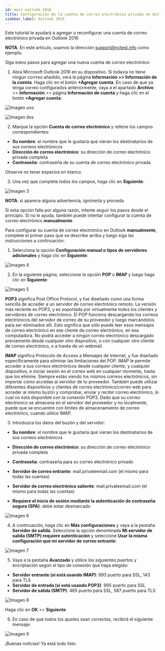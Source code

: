 ```yaml
---
id: mail-outlook-2016
title: Configuración de la cuenta de correo electrónico privada en Outlook 2016
sidebar_label: Outlook 2016
---
```

Este tutorial le ayudará a agregar o reconfigurar una cuenta de correo electrónico privada en Outlook 2016

**NOTA**: En este artículo, usamos la dirección support@nctest.info como ejemplo. 

Siga estos pasos para agregar una nueva cuenta de correo electrónico:

1. Abra Microsoft Outlook 2016 en su dispositivo. Si todavía no tiene ningún corrreo añadido, verá la página **Información >> Información de la cuenta**. Haga clic en el botón **+Agregar cuenta**. En caso de que ya tenga correo configurados anteriormente, vaya a el apartado **Archivo** >> **Información** >> página **Información de cuenta** y haga clic en el botón **+Agregar cuenta**:

![Imagen uno](https://namecheap.simplekb.com//SiteContents/2-7C22D5236A4543EB827F3BD8936E153E/media/outlook_2016_1.png)

<div class="w-80">

![Imagen dos](https://namecheap.simplekb.com//SiteContents/2-7C22D5236A4543EB827F3BD8936E153E/media/outlook_2016_1.1.png)

</div>

2. Marque la opción **Cuenta de correo electrónico** y rellene los campos correspondientes:
- **Su nombre**: el nombre que le gustaría que vieran los destinatarios de sus correos electrónicos
- **Dirección de correo electrónico**: su dirección de correo electrónico privada completa
- **Contraseña**: contraseña de su cuenta de correo electrónico privada

Observe no tener espacios en blanco.


3. Una vez que complete todos los campos, haga clic en **Siguiente**:

<div class="w-80">

![Imagen 3](https://namecheap.simplekb.com//SiteContents/2-7C22D5236A4543EB827F3BD8936E153E/media/peoutlook2016auto.png)

</div>

**NOTA**: si aparece alguna advertencia, ignórenla y proceda.

Si esta opción falla por alguna razón, intente seguir los pasos desde el principio. Si no le ayuda, también puede intentar configurar la cuenta de correo electrónico **manualmente**.

Para configurar su cuenta de correo electrónico en Outlook **manualmente**, complete el primer paso que se describe arriba y luego siga las instrucciones a continuación:

1. Selecciona la opción **Configuración manual o tipos de servidores adicionales** y haga clic en **Siguiente**:

<div class="w-80">

![Imagen 4](https://namecheap.simplekb.com//SiteContents/2-7C22D5236A4543EB827F3BD8936E153E/media/outlook_2016_2.png)

</div>

2. En la siguiente página, seleccione la opción **POP** o **IMAP** y luego haga clic en **Siguiente**:

<div class="w-80">

![Imagen 5](https://namecheap.simplekb.com//SiteContents/2-7C22D5236A4543EB827F3BD8936E153E/media/outlook_2016_3.png)

</div>

**POP3** significa Post Office Protocol, y fue diseñado como una forma sencilla de acceder a un servidor de correo electrónico remoto. La versión más reciente es POP3, y es soportada por virtualmente todos los clientes y servidores de correo electrónico. El POP funciona descargando los correos electrónicos del servidor de correo de su proveedor y luego marcándolos para ser eliminados allí. Esto significa que sólo puede leer esos mensajes de correo electrónico en ese cliente de correo electrónico, en esa computadora. No podrá acceder a ningún correo electrónico descargado previamente desde cualquier otro dispositivo, o con cualquier otro cliente de correo electrónico, o a través de un webmail. 

**IMAP** significa Protocolo de Acceso a Mensajes de Internet, y fue diseñado específicamente para eliminar las limitaciones del POP. IMAP le permite acceder a sus correos electrónicos desde cualquier cliente, y cualquier dispositivo, e iniciar sesión en el correo web en cualquier momento, hasta que los elimine. Siempre estás viendo los mismos correos electrónicos, sin importar cómo accedas al servidor de tu proveedor. También puede utilizar diferentes dispositivos y clientes de correo electrónico/correo web para acceder al mismo buzón y comprobar, enviar y recibir correo electrónico, lo cual no está disponible con la conexión POP3. 
Dado que su correo electrónico se almacena en el servidor del proveedor y no localmente, puede que se encuentre con límites de almacenamiento de correo electrónico, cuando utilice IMAP. 

3. Introduzca los datos del buzón y del servidor: 
- **Su nombre**: el nombre que le gustaría que vieran los destinatarios de sus correos electrónicos
- **Dirección de correo electrónico**: su dirección de correo electrónico privada completa
- **Contraseña**: contraseña para su correo electrónico privado

- **Servidor de correo entrante**: mail.privateemail.com (el mismo para todas las cuentas)
- **Servidor de correo electrónico saliente**: mail.privateemail.com (el mismo para todas las cuentas)
- **Requiere el inicio de sesión mediante la autenticación de contraseña segura (SPA)**: debe estar desmarcado

<div class="w-80">

![Imagen 6](https://namecheap.simplekb.com//SiteContents/2-7C22D5236A4543EB827F3BD8936E153E/media/outlook_2016_9.png)

</div>

4. A continuación, haga clic en **Más configuraciones** y vaya a la pestaña **Servidor de salida**. Seleccione la opción denominada **Mi servidor de salida (SMTP) requiere autenticación** y seleccione **Usar la misma configuración que mi servidor de correo entrante**: 

<div class="w-50">

![Imagen 7](https://namecheap.simplekb.com//SiteContents/2-7C22D5236A4543EB827F3BD8936E153E/media/outlook_2016_10.png)

</div>

5. Vaya a la pestaña **Avanzado** y utilice los siguientes puertos y encriptación según el tipo de conexión que haya elegido: 
- **Servidor entrante (si está usando IMAP)**: 993 puerto para SSL, 143 para TLS
- **Servidor de entrada (si está usando POP3)**: 995 puerto para SSL
- **Servidor de salida (SMTP)**: 465 puerto para SSL, 587 puerto para TLS

<div class="w-50">

![Imagen 8](https://namecheap.simplekb.com//SiteContents/2-7C22D5236A4543EB827F3BD8936E153E/media/outlook_2016_11.png)

</div>

Haga clic en **OK** >> **Siguiente** 

6. En caso de que todos los ajustes sean correctos, recibirá el siguiente mensaje:

<div class="w-50">

![Imagen 9](https://namecheap.simplekb.com//SiteContents/2-7C22D5236A4543EB827F3BD8936E153E/media/outlook_2016_12.png)

</div>

¡Buenas noticias! Ya está todo listo. 




